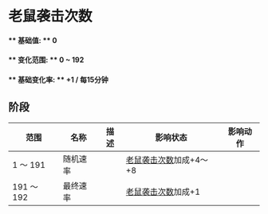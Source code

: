 # 老鼠袭击次数  
#### ** 基础值: ** 0   
#### ** 变化范围: ** 0 ~ 192  
#### ** 基础变化率: ** +1 / 每15分钟   
## 阶段  
范围  |  名称  |  描述  |  影响状态  |  影响动作  
----  |  ----  |  ----  |  ----  |  ----  
1 ～ 191  |  随机速率  |    |  [老鼠袭击次数](MouseDamageCounter.md)加成+4～+8  |    
191 ～ 192  |  最终速率  |    |  [老鼠袭击次数](MouseDamageCounter.md)加成+1  |    


<script>document.title="老鼠袭击次数 - 卡牌生存百科 Card Survival Wiki";</script>
